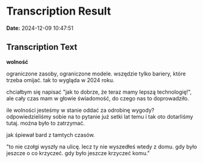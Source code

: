﻿# Transcription Result
**Date:** 2024-12-09 10:47:51

## Transcription Text

**wolność**

ograniczone zasoby, ograniczone modele. wszędzie tylko bariery, które trzeba omijać. tak to wygląda w 2024 roku.

chciałbym się napisać "jak to dobrze, że teraz mamy lepszą technologię!", ale cały czas mam w głowie świadomość, do czego nas to doprowadziło.

ile wolności jesteśmy w stanie oddać za odrobinę wygody? odpowiedzieliśmy sobie na to pytanie już setki lat temu i tak oto dotarliśmy tutaj. można było to zatrzymać.

jak śpiewał bard z tamtych czasów.

"to nie czołgi wyszły na ulicę. lecz ty nie wyszedłeś wtedy z domu. gdy było jeszcze o co krzyczeć. gdy było jeszcze krzyczeć komu."
